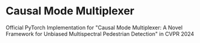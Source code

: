 # Causal Mode Multiplexer
Official PyTorch Implementation for "Causal Mode Multiplexer: A Novel Framework for Unbiased Multispectral Pedestrian Detection" in CVPR 2024
